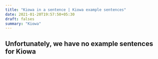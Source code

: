 ```yaml
---
title: "Kiowa in a sentence | Kiowa example sentences"
date: 2021-01-20T19:57:50+05:30
draft: falses
summary: "Kiowa"
---
```

## Unfortunately, we have no example sentences for Kiowa                 
